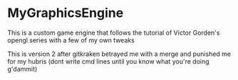 # MyGraphicsEngine
This is a custom game engine that follows the tutorial of Victor Gorden's opengl series with a few of my own tweaks

This is version 2 after gitkraken betrayed me with a merge and punished me for my hubris (dont write cmd lines until you know what you're doing g'dammit)